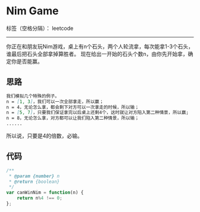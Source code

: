 ﻿# Nim Game

标签（空格分隔）： leetcode

---

你正在和朋友玩Nim游戏，桌上有n个石头，两个人轮流拿，每次能拿1-3个石头，谁最后把石头全部拿掉算胜者。
现在给出一开始的石头个数n，由你先开始拿，确定你是否能赢。

## 思路
```md
我们模拟几个特殊的例子。
n = [1, 3]，我们可以一次全部拿走，所以赢；
n = 4，无论怎么拿，都会剩下对方可以一次拿走的时候，所以输；
n = [5, 7]，只要我们保证拿完以后桌上还剩4个，这时就让对方陷入第二种情景，所以赢;
n = 8，无论怎么拿，对方都可以让我们陷入第二种情景，所以输；
......
```

所以说，只要是4的倍数，必输。

## 代码
```js
/**
 * @param {number} n
 * @return {boolean}
 */
var canWinNim = function(n) {
    return n%4 !== 0;
};
```




